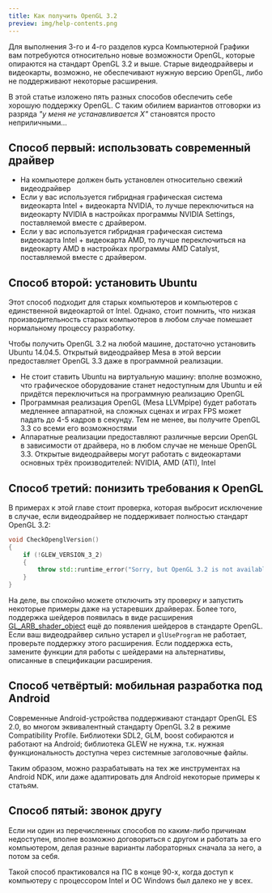 ```yaml
---
title: Как получить OpenGL 3.2
preview: img/help-contents.png
---
```


Для выполнения 3-го и 4-го разделов курса Компьютерной Графики вам потребуются относительно новые возможности OpenGL, которые опираются на стандарт OpenGL 3.2 и выше. Старые видеодрайверы и видеокарты, возможно, не обеспечивают нужную версию OpenGL, либо не поддерживают некоторые расширения.

В этой статье изложено пять разных способов обеспечить себе хорошую поддержку OpenGL. С таким обилием вариантов отговорки из разряда *"у меня не устанавливается X"* становятся просто неприличными...

## Способ первый: использовать современный драйвер

- На компьютере должен быть установлен относительно свежий видеодрайвер
- Если у вас используется гибридная графическая система видеокарта Intel + видеокарта NVIDIA, то лучше переключиться на видеокарту NVIDIA в настройках программы NVIDIA Settings, поставляемой вместе с драйвером.
- Если у вас используется гибридная графическая система видеокарта Intel + видеокарта AMD, то лучше переключиться на видеокарту AMD в настройках программы AMD Catalyst, поставляемой вместе с драйвером.

## Способ второй: установить Ubuntu

Этот способ подходит для старых компьютеров и компьютеров с единственной видеокартой от Intel. Однако, стоит помнить, что низкая производительность старых компьютеров в любом случае помешает нормальному процессу разработку.

Чтобы получить OpenGL 3.2 на любой машине, достаточно установить Ubuntu 14.04.5. Открытый видеодрайвер Mesa в этой версии предоставляет OpenGL 3.3 даже в программной реализации.

- Не стоит ставить Ubuntu на виртуальную машину: вполне возможно, что графическое оборудование станет недоступным для Ubuntu и ей придётся переключиться на программную реализацию OpenGL
- Программная реализация OpenGL (Mesa LLVMpipe) будет работать медленнее аппаратной, на сложных сценах и играх FPS может падать до 4-5 кадров в секунду. Тем не менее, вы получите OpenGL 3.3 со всеми его возможностями
- Аппаратные реализации предоставляют различные версии OpenGL в зависимости от драйвера, но в любом случае не меньше OpenGL 3.3. Открытые видеодрайверы могут работать с видеокартами основных трёх производителей: NVIDIA, AMD (ATI), Intel

## Способ третий: понизить требования к OpenGL

В примерах к этой главе стоит проверка, которая выбросит исключение в случае, если видеодрайвер не поддерживает полностью стандарт OpenGL 3.2:

```cpp
void CheckOpenglVersion()
{
    if (!GLEW_VERSION_3_2)
    {
        throw std::runtime_error("Sorry, but OpenGL 3.2 is not available");
    }
}
```

На деле, вы спокойно можете отключить эту проверку и запустить некоторые примеры даже на устаревших драйверах. Более того, поддержка шейдеров появилась в виде расширения [GL_ARB_shader_object](https://www.opengl.org/registry/specs/ARB/shader_objects.txt) ещё до появления шейдеров в стандарте OpenGL. Если ваш видеодрайвер сильно устарел и `glUseProgram` не работает, проверьте поддержку этого расширения. Если поддержка есть, замените функции для работы с шейдерами на альтернативы, описанные в спецификации расширения.

## Способ четвёртый: мобильная разработка под Android

Современные Android-устройства поддерживают стандарт OpenGL ES 2.0, во многом эквивалентный стандарту OpenGL 3.2 в режиме Compatibility Profile. Библиотеки SDL2, GLM, boost собираются и работают на Android; библиотека GLEW не нужна, т.к. нужная функциональность доступна через системные заголовочные файлы.

Таким образом, можно разрабатывать на тех же инструментах на Android NDK, или даже адаптировать для Android некоторые примеры к статьям.

## Способ пятый: звонок другу

Если ни один из перечисленных способов по каким-либо причинам недоступен, вполне возможно договориться с другом и работать за его компьютером, делая разные варианты лабораторных сначала за него, а потом за себя.

Такой способ практиковался на ПС в конце 90-х, когда доступ к компьютеру с процессором Intel и ОС Windows был далеко не у всех.
